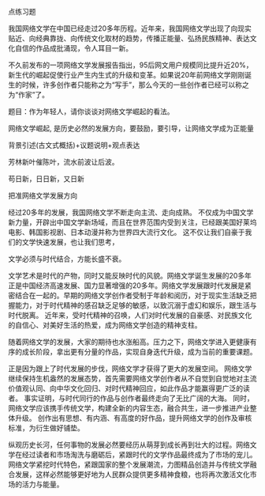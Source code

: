 点练习题

我国网络文学在中国已经走过20多年历程。近年来，我国网络文学出现了向现实贴近、向经典靠拢、向传统文化取材的趋势，传播正能量、弘扬民族精神、表达文化自信的作品成批涌现，令人耳目一新。

不久前发布的一项网络文学发展报告指出，95后网文用户规模同比提升近20%，新生代的崛起促使行业产生内生式的升级和变革。如果说20年前网络文学刚刚诞生的时候，许多创作者只能称之为“写手”，那么今天的一些创作者已经可以称之为“作家”了。

题目：作为年轻人，请你谈谈对网络文学崛起的看法。

<!-- 分析  -->
网络文学崛起, 是历史必然的发展方向，要鼓励，要引导，让网络文学成为正能量
<!-- 网络文学是一把双刃剑 -->
<!-- 网络文学，去其糟粕，取其精华 -->
<!-- 网络文学，带来的经济价值 -->
<!--  -->
<!-- 提纲 -->
背景引述(古文式概括)+议题说明+观点表达


<!-- 可以想到的名言句子 -->
芳林新叶催陈叶，流水前波让后波。
<!-- 百尺竿头更进一步 -->
苟日新，日日新，又日新
<!-- 要不断的更新，励精图治，不断更新 -->

<!-- 作文标题 -->
把准网络文学发展方向

经过20多年的发展，我国网络文学不断走向主流、走向成熟。
不仅成为中国文学新力量，开辟出中国文学新场域，而且在世界范围内受到关注，已经跟美国好莱坞电影、韩国影视剧、日本动漫并称为世界四大流行文化。
这不仅让我们自豪于我们的文学快速发展，也让我们思考，

文学必须与时代结合，方能长盛不衰。

<!-- 【开头承接材料内容，指出网络文学发展的成就，并从成就中提炼出经验也就是自己的观点：文学必须以时代结合。】 -->

文学艺术是时代的产物，同时又能反映时代的风貌。网络文学诞生发展的20多年正是中国经济高速发展、国力显著增强的20多年。网络文学发展跟时代发展是紧密结合在一起的。早期的网络文学创作者受制于年龄和阅历，对于现实生活缺乏把握能力，对于时代精神的感召缺乏足够的敏感，以致沉溺于虚幻和娱乐，跟生活与时代脱离。
近年来，受时代精神的召唤，人们对时代发展的自豪感、对民族文化的自信心、对美好生活的热爱，成为网络文学创造的精神支柱。
<!-- 
【分析文学艺术发展跟时代的关系，同时分析网络文学20年快速发展的原因，即紧跟时代。】 -->

随着网络文学的发展，大家的期待也水涨船高。压力之下，网络文学进入更健康有序的成长阶段，拿出更有分量的作品，实现自身迭代升级，成为当前的重要课题。

<!-- 【过渡段。承接上文的成绩，思索下一步的发展，是评价成绩类话题的行文方式。】 -->

正是因为跟上了时代发展的步伐，网络文学才获得了更大的发展空间。
网络文学继续保持生机盎然的发展态势，首先需要网络文学创作者从不自觉到自觉地对主流价值观认同、向中华文化回归、对时代精神回应，如此作品才能赢得更广泛的读者。
事实证明，与时代同行的作品与创作者最终走向了无比广阔的大海。
同时，网络文学应该携手传统文学，构建全新的内容生态，融合共生，进一步推进产业整体升级。
创作出有思想、有内涵、有高度的好作品，提升网络文学的创作及审核标准，为衍生做好铺垫。

<!-- 【对策部分，承接发展的原因，对上文做了呼应，指出不仅要跟时代同行还要与传统文学携手。】 -->

纵观历史长河，任何事物的发展必然要经历从萌芽到成长再到壮大的过程。网络文学在经过读者和市场淘洗与磨砺后，紧跟时代的文学作品最终成为了市场的宠儿。网络文学紧挖时代特色，紧跟国家的整个发展潮流，力图精品创造并与传统文学融合发展，这样必然能够更好地为人民群众提供更多精神食粮，也将再次激活文化市场的活力与能量。

<!-- 【结尾上升到规律等客观层面，指出网络文学发展的必然趋势，并对未来的发展坚定了信心。】 -->

